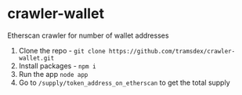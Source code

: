 # crawler-wallet

Etherscan crawler for number of wallet addresses

1. Clone the repo - `git clone https://github.com/tramsdex/crawler-wallet.git`
2. Install packages - `npm i`
3. Run the app `node app`
4. Go to `/supply/token_address_on_etherscan` to get the total supply
